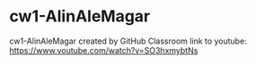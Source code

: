 # cw1-AlinAleMagar
cw1-AlinAleMagar created by GitHub Classroom
link to youtube: https://www.youtube.com/watch?v=SO3hxmybtNs
